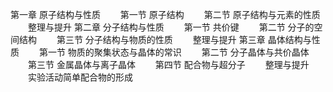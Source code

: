 第一章 原子结构与性质
　　第一节 原子结构
　　第二节 原子结构与元素的性质
　　整理与提升
第二章 分子结构与性质
　　第一节 共价键
　　第二节 分子的空间结构
　　第三节 分子结构与物质的性质
　　整理与提升
第三章 晶体结构与性质
　　第一节 物质的聚集状态与晶体的常识
　　第二节 分子晶体与共价晶体
　　第三节 金属晶体与离子晶体
　　第四节 配合物与超分子
　　整理与提升
　　实验活动简单配合物的形成